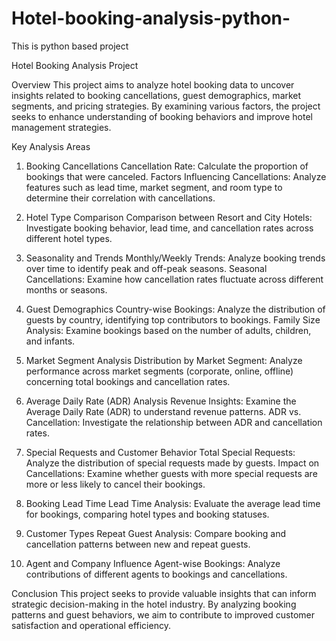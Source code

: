 # Hotel-booking-analysis-python-
This is python based project

Hotel Booking Analysis Project

Overview
This project aims to analyze hotel booking data to uncover insights related to booking cancellations, guest demographics, market segments, and pricing strategies. By examining various factors, the project seeks to enhance understanding of booking behaviors and improve hotel management strategies.

Key Analysis Areas
1. Booking Cancellations
Cancellation Rate: Calculate the proportion of bookings that were canceled.
Factors Influencing Cancellations: Analyze features such as lead time, market segment, and room type to determine their correlation with cancellations.

2. Hotel Type Comparison
Comparison between Resort and City Hotels: Investigate booking behavior, lead time, and cancellation rates across different hotel types.

3. Seasonality and Trends
Monthly/Weekly Trends: Analyze booking trends over time to identify peak and off-peak seasons.
Seasonal Cancellations: Examine how cancellation rates fluctuate across different months or seasons.

4. Guest Demographics
Country-wise Bookings: Analyze the distribution of guests by country, identifying top contributors to bookings.
Family Size Analysis: Examine bookings based on the number of adults, children, and infants.

5. Market Segment Analysis
Distribution by Market Segment: Analyze performance across market segments (corporate, online, offline) concerning total bookings and cancellation rates.

6. Average Daily Rate (ADR) Analysis
Revenue Insights: Examine the Average Daily Rate (ADR) to understand revenue patterns.
ADR vs. Cancellation: Investigate the relationship between ADR and cancellation rates.

7. Special Requests and Customer Behavior
Total Special Requests: Analyze the distribution of special requests made by guests.
Impact on Cancellations: Examine whether guests with more special requests are more or less likely to cancel their bookings.

8. Booking Lead Time
Lead Time Analysis: Evaluate the average lead time for bookings, comparing hotel types and booking statuses.

9. Customer Types
Repeat Guest Analysis: Compare booking and cancellation patterns between new and repeat guests.

10. Agent and Company Influence
Agent-wise Bookings: Analyze contributions of different agents to bookings and cancellations.

Conclusion
This project seeks to provide valuable insights that can inform strategic decision-making in the hotel industry. By analyzing booking patterns and guest behaviors, we aim to contribute to improved customer satisfaction and operational efficiency.
